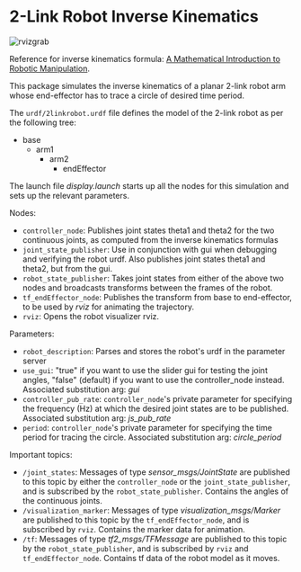 2-Link Robot Inverse Kinematics
==========================

![rvizgrab](http://i.imgur.com/OjbZwAK.gif)

Reference for inverse kinematics formula: [A Mathematical Introduction to Robotic Manipulation](http://www.cds.caltech.edu/~murray/mlswiki/index.php/Main_Page "Reference").

This package simulates the inverse kinematics of a planar 2-link robot arm whose end-effector has to trace a circle of desired time period.

The `urdf/2linkrobot.urdf` file defines the model of the 2-link robot as per the following tree:
*  base
    *  arm1
         *  arm2
             *  endEffector

The launch file *display.launch* starts up all the nodes for this simulation and sets up the relevant parameters.  

Nodes:
*   `controller_node`: Publishes joint states theta1 and theta2 for the two continuous joints, as computed from the inverse kinematics formulas
*   `joint_state_publisher`: Use in conjunction with gui when debugging and verifying the robot urdf. Also publishes joint states theta1 and theta2, but from the gui.
*   `robot_state_publisher`: Takes joint states from either of the above two nodes and broadcasts transforms between the frames of the robot.
*   `tf_endEffector_node`: Publishes the transform from base to end-effector, to be used by *rviz* for animating the trajectory.
*   `rviz`: Opens the robot visualizer rviz.

Parameters:
*   `robot_description`: Parses and stores the robot's urdf in the parameter server
*   `use_gui`: "true" if you want to use the slider gui for testing the joint angles, "false" (default) if you want to use the controller_node instead. Associated substitution arg: *gui*
*   `controller_pub_rate`: `controller_node`'s private parameter for specifying the frequency (Hz) at which the desired joint states are to be published. Associated substitution arg: *js_pub_rate*
*   `period`: `controller_node`'s private parameter for specifying the time period for tracing the circle. Associated substitution arg: *circle_period*

Important topics:
*   `/joint_states`: Messages of type *sensor_msgs/JointState* are published to this topic by either the `controller_node` or the `joint_state_publisher`, and is subscribed by the `robot_state_publisher`. Contains the angles of the continuous joints.
*   `/visualization_marker`: Messages of type *visualization_msgs/Marker* are published to this topic by the `tf_endEffector_node`, and is subscribed by `rviz`. Contains the marker data for animation.
*   `/tf`: Messages of type *tf2_msgs/TFMessage* are published to this topic by the `robot_state_publisher`, and is subscribed by `rviz` and `tf_endEffector_node`. Contains tf data of the robot model as it moves.
